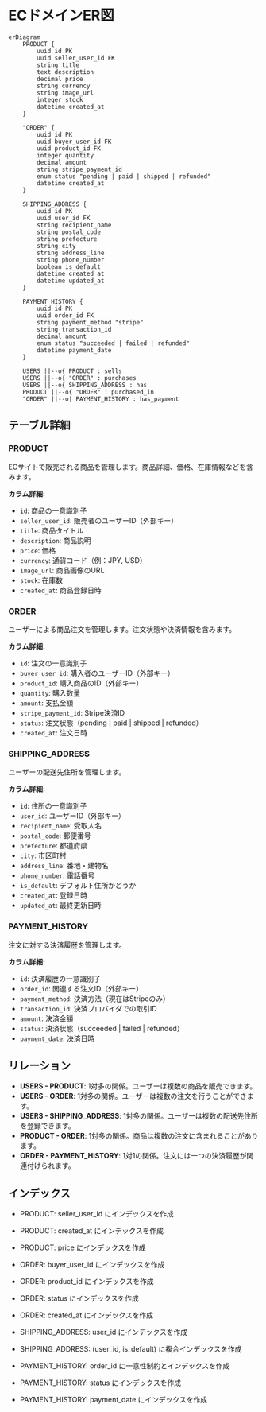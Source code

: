 # ECドメインER図

```mermaid
erDiagram
    PRODUCT {
        uuid id PK
        uuid seller_user_id FK
        string title
        text description
        decimal price
        string currency
        string image_url
        integer stock
        datetime created_at
    }
    
    "ORDER" {
        uuid id PK
        uuid buyer_user_id FK
        uuid product_id FK
        integer quantity
        decimal amount
        string stripe_payment_id
        enum status "pending | paid | shipped | refunded"
        datetime created_at
    }
    
    SHIPPING_ADDRESS {
        uuid id PK
        uuid user_id FK
        string recipient_name
        string postal_code
        string prefecture
        string city
        string address_line
        string phone_number
        boolean is_default
        datetime created_at
        datetime updated_at
    }
    
    PAYMENT_HISTORY {
        uuid id PK
        uuid order_id FK
        string payment_method "stripe"
        string transaction_id
        decimal amount
        enum status "succeeded | failed | refunded"
        datetime payment_date
    }
    
    USERS ||--o{ PRODUCT : sells
    USERS ||--o{ "ORDER" : purchases
    USERS ||--o{ SHIPPING_ADDRESS : has
    PRODUCT ||--o{ "ORDER" : purchased_in
    "ORDER" ||--o| PAYMENT_HISTORY : has_payment
```

## テーブル詳細

### PRODUCT
ECサイトで販売される商品を管理します。商品詳細、価格、在庫情報などを含みます。

**カラム詳細:**
- `id`: 商品の一意識別子
- `seller_user_id`: 販売者のユーザーID（外部キー）
- `title`: 商品タイトル
- `description`: 商品説明
- `price`: 価格
- `currency`: 通貨コード（例：JPY, USD）
- `image_url`: 商品画像のURL
- `stock`: 在庫数
- `created_at`: 商品登録日時

### ORDER
ユーザーによる商品注文を管理します。注文状態や決済情報を含みます。

**カラム詳細:**
- `id`: 注文の一意識別子
- `buyer_user_id`: 購入者のユーザーID（外部キー）
- `product_id`: 購入商品のID（外部キー）
- `quantity`: 購入数量
- `amount`: 支払金額
- `stripe_payment_id`: Stripe決済ID
- `status`: 注文状態（pending | paid | shipped | refunded）
- `created_at`: 注文日時

### SHIPPING_ADDRESS
ユーザーの配送先住所を管理します。

**カラム詳細:**
- `id`: 住所の一意識別子
- `user_id`: ユーザーID（外部キー）
- `recipient_name`: 受取人名
- `postal_code`: 郵便番号
- `prefecture`: 都道府県
- `city`: 市区町村
- `address_line`: 番地・建物名
- `phone_number`: 電話番号
- `is_default`: デフォルト住所かどうか
- `created_at`: 登録日時
- `updated_at`: 最終更新日時

### PAYMENT_HISTORY
注文に対する決済履歴を管理します。

**カラム詳細:**
- `id`: 決済履歴の一意識別子
- `order_id`: 関連する注文ID（外部キー）
- `payment_method`: 決済方法（現在はStripeのみ）
- `transaction_id`: 決済プロバイダでの取引ID
- `amount`: 決済金額
- `status`: 決済状態（succeeded | failed | refunded）
- `payment_date`: 決済日時

## リレーション

- **USERS - PRODUCT**: 1対多の関係。ユーザーは複数の商品を販売できます。
- **USERS - ORDER**: 1対多の関係。ユーザーは複数の注文を行うことができます。
- **USERS - SHIPPING_ADDRESS**: 1対多の関係。ユーザーは複数の配送先住所を登録できます。
- **PRODUCT - ORDER**: 1対多の関係。商品は複数の注文に含まれることがあります。
- **ORDER - PAYMENT_HISTORY**: 1対1の関係。注文には一つの決済履歴が関連付けられます。

## インデックス

- PRODUCT: seller_user_id にインデックスを作成
- PRODUCT: created_at にインデックスを作成
- PRODUCT: price にインデックスを作成

- ORDER: buyer_user_id にインデックスを作成
- ORDER: product_id にインデックスを作成
- ORDER: status にインデックスを作成
- ORDER: created_at にインデックスを作成

- SHIPPING_ADDRESS: user_id にインデックスを作成
- SHIPPING_ADDRESS: (user_id, is_default) に複合インデックスを作成

- PAYMENT_HISTORY: order_id に一意性制約とインデックスを作成
- PAYMENT_HISTORY: status にインデックスを作成
- PAYMENT_HISTORY: payment_date にインデックスを作成